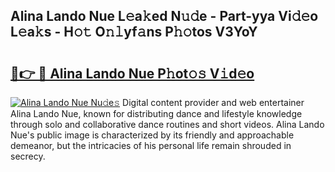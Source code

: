 ## Alina Lando Nue L𝚎a𝚔ed N𝚞𝚍e - Part-yya Vi𝚍𝚎o L𝚎a𝚔s - H𝚘𝚝 O𝚗𝚕yf𝚊ns P𝚑𝚘tos V3YoY

# <h2><a href="http://kf50j9.oniu.top/?m=Alina+Lando+Nue">🔗👉 🔴 Alina Lando Nue P𝚑ot𝚘𝚜 V𝚒d𝚎o</a></h2>

[![Alina Lando Nue Nu𝚍e𝚜](https://i.imgur.com/0qMVB7G.gif)](http://kf50j9.oniu.top/?m=Alina+Lando+Nue)
Digital content provider and web entertainer Alina Lando Nue, known for distributing dance and lifestyle knowledge through solo and collaborative dance routines and short videos. Alina Lando Nue's public image is characterized by its friendly and approachable demeanor, but the intricacies of his personal life remain shrouded in secrecy.  
